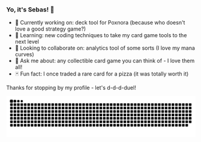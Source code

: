 ### Yo, it's Sebas! 👋

- :telescope: Currently working on: deck tool for Poxnora (because who doesn't love a good strategy game?)
- :seedling: Learning: new coding techniques to take my card game tools to the next level
- :dancers: Looking to collaborate on: analytics tool of some sorts (I love my mana curves)
- :speech_balloon: Ask me about: any collectible card game you can think of - I love them all!
- :black_joker: Fun fact: I once traded a rare card for a pizza (it was totally worth it)

Thanks for stopping by my profile - let's d-d-d-duel!

<div align="center">
    <img src="https://github.com/sebakocz/sebakocz/blob/output/github-contribution-grid-snake.svg" />
</div>

